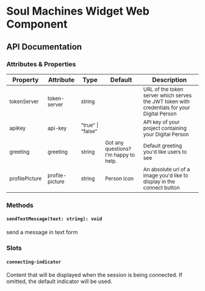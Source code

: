 # Soul Machines Widget Web Component

## API Documentation

### Attributes & Properties

| Property                  | Attribute                  | Type                         | Default                                          | Description                                                                                            |
| ------------------------- | -------------------------- | ---------------------------- | ------------------------------------------------ | ------------------------------------------------------------------------------------------------------ |
| <sub>tokenServer</sub>    | <sub>token-server</sub>    | <sub>string</sub>            |                                                  | <sub>URL of the token server which serves the JWT token with credentials for your Digital Person</sub> |
| <sub>apiKey</sub>         | <sub>api-key</sub>         | <sub>"true" \| "false"</sub> |                                                  | <sub>API key of your project containing your Digital Person</sub>                                      |
| <sub>greeting</sub>       | <sub>greeting</sub>        | <sub>string</sub>            | <sub>Got any questions? I'm happy to help.</sub> | <sub>Default greeting you'd like users to see</sub>                                                    |
| <sub>profilePicture</sub> | <sub>profile-picture</sub> | <sub>string</sub>            | <sub>Person icon</sub>                           | <sub>An absolute url of a image you'd like to display in the connect button</sub>                      |

### Methods

#### `sendTextMessage(text: string): void`

send a message in text form

### Slots

#### `connecting-indicator`

Content that will be displayed when the session is being connected. If omitted, the default indicator will be used.
